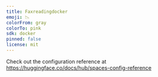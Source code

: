 ```yaml
---
title: Faxreadingdocker
emoji: 📉
colorFrom: gray
colorTo: pink
sdk: docker
pinned: false
license: mit
---
```


Check out the configuration reference at https://huggingface.co/docs/hub/spaces-config-reference
